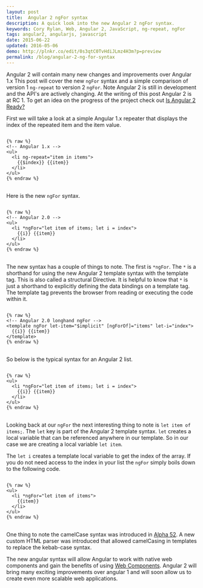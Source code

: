 ```yaml
---
layout: post
title:  Angular 2 ngFor syntax
description: A quick look into the new Angular 2 ngFor syntax.
keywords: Cory Rylan, Web, Angular 2, JavaScript, ng-repeat, ngFor
tags: angular2, angularjs, javascript
date: 2015-06-22
updated: 2016-05-06
demo: http://plnkr.co/edit/0s3qtC0TvHdiJLmz4H3m?p=preview
permalink: /blog/angular-2-ng-for-syntax
---
```


Angular 2 will contain many new changes and improvements over Angular 1.x This post will cover the new `ngFor`
syntax and a simple comparison of version 1 `ng-repeat` to version 2 `ngFor`. Note Angular 2 is still in development and the API's are actively changing.
At the writing of this post Angular 2 is at RC 1. To get an idea on the progress of the project check
out <a href="http://splintercode.github.io/is-angular-2-ready/" target="_blank">Is Angular 2 Ready?</a>

First we will take a look at a simple Angular 1.x repeater that displays the index of the repeated item and the item value.

<pre class="language-markup">
<code>
{% raw %}
&lt;!-- Angular 1.x --&gt;
&lt;ul&gt;
  &lt;li ng-repeat=&quot;item in items&quot;&gt;
    {{$index}} {{item}}
  &lt;/li&gt;
&lt;/ul&gt;
{% endraw %}
</code>
</pre>

Here is the new `ngFor` syntax.

<pre class="language-markup">
<code>
{% raw %}
&lt;!-- Angular 2.0 --&gt;
&lt;ul&gt;
  &lt;li *ngFor=&quot;let item of items; let i = index&quot;&gt;
    {{i}} {{item}}
  &lt;/li&gt;
&lt;/ul&gt;
{% endraw %}
</code>
</pre>

The new syntax has a couple of things to note. The first is `*ngFor`. The `*` is a shorthand for
using the new Angular 2 template syntax with the template tag. This is also called a structural Directive.
It is helpful to know that `*` is just a shorthand to explicitly defining the data bindings on a template tag.
The template tag prevents the browser from reading or executing the code within it.

<pre class="language-markup">
<code>
{% raw %}
&lt;!-- Angular 2.0 longhand ngFor --&gt;
&lt;template ngFor let-item=&quot;$implicit&quot; [ngForOf]=&quot;items&quot; let-i=&quot;index&quot;&gt;
  {{i}} {{item}}
&lt;/template&gt;
{% endraw %}
</code>
</pre>

So below is the typical syntax for an Angular 2 list.

<pre class="language-markup">
<code>
{% raw %}
&lt;ul&gt;
  &lt;li *ngFor=&quot;let item of items; let i = index&quot;&gt;
    {{i}} {{item}}
  &lt;/li&gt;
&lt;/ul&gt;
{% endraw %}
</code>
</pre>

Looking back at our `ngFor` the next interesting thing to note is `let item of items;`. The `let`
key is part of the Angular 2 template syntax. `let` creates a local variable that can be referenced anywhere in our template.
So in our case we are creating a local variable `let item`.

The `let i` creates a template local variable to get the index of the array. If you do not need access to the index in your list
the `ngFor` simply boils down to the following code.

<pre class="language-markup">
<code>
{% raw %}
&lt;ul&gt;
  &lt;li *ngFor=&quot;let item of items&quot;&gt;
    {{item}}
  &lt;/li&gt;
&lt;/ul&gt;
{% endraw %}
</code>
</pre>

One thing to note the camelCase syntax was introduced in <a href="https://github.com/angular/angular/blob/master/modules/angular2/docs/migration/kebab-case.md" target="_blank">Alpha 52</a>.
A new custom HTML parser was introduced that allowed camelCasing in templates to replace the kebab-case syntax.

The new angular syntax will allow Angular to work with native web components and gain the
benefits of using <a href="http://coryrylan.com/blog/introduction-to-web-components">Web Components</a>.
Angular 2 will bring many exciting improvements over angular 1 and will soon allow us to create even more scalable web applications.
